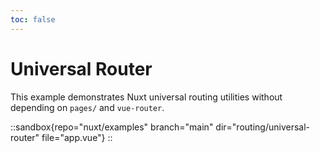 ```yaml
---
toc: false
---
```


# Universal Router

This example demonstrates Nuxt universal routing utilities without depending on `pages/` and `vue-router`.

::sandbox{repo="nuxt/examples" branch="main" dir="routing/universal-router" file="app.vue"}
::
